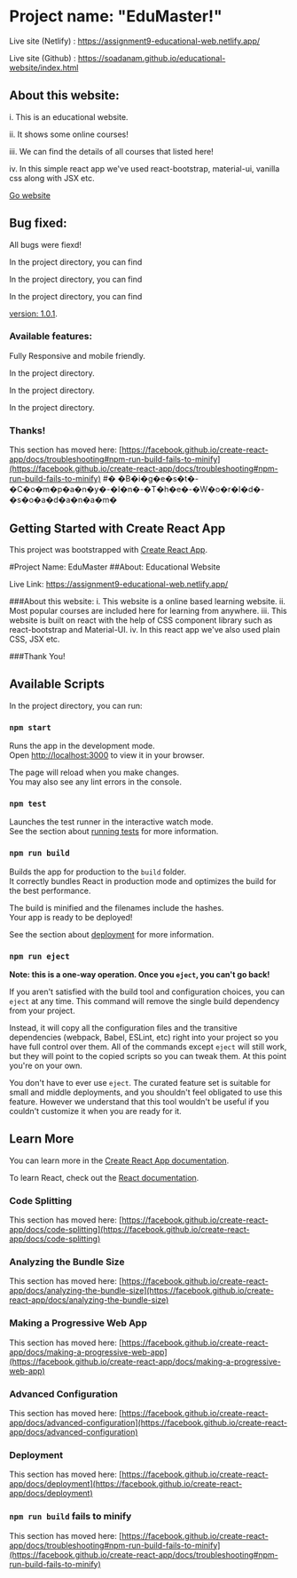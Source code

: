 # Project name: "EduMaster!" 

Live site (Netlify) : https://assignment9-educational-web.netlify.app/

Live site (Github) : https://soadanam.github.io/educational-website/index.html 


## About this website:

i. This is an educational website.

ii. It shows some online courses!

iii. We can find the details of all courses that listed here!

iv. In this simple react app we've used react-bootstrap, material-ui, vanilla css along with JSX etc.

 [Go website]([https://](https://assignment9-educational-web.netlify.app/)  )


## Bug fixed:

All bugs were fiexd!

In the project directory, you can find

In the project directory, you can find

In the project directory, you can find

[version: 1.0.1]([https://assignment8-by-react.netlify.app/](https://assignment9-educational-web.netlify.app/) ).


### Available features:

Fully Responsive and mobile friendly.

In the project directory.

In the project directory.

In the project directory.




### Thanks!

This section has moved here: [https://facebook.github.io/create-react-app/docs/troubleshooting#npm-run-build-fails-to-minify](https://facebook.github.io/create-react-app/docs/troubleshooting#npm-run-build-fails-to-minify)
#� �B�i�g�e�s�t�-�C�o�m�p�a�n�y�-�I�n�-�T�h�e�-�W�o�r�l�d�-�s�o�a�d�a�n�a�m�





## Getting Started with Create React App

This project was bootstrapped with [Create React App](https://github.com/facebook/create-react-app).

#Project Name: EduMaster
##About: Educational Website

Live Link: https://assignment9-educational-web.netlify.app/


###About this website:
i. This website is a online based learning website.
ii. Most popular courses are included here for learning from anywhere.
iii. This website is built on react with the help of CSS component library such as react-bootstrap and Material-UI.
iv. In this react app we've also used plain CSS, JSX etc.

###Thank You!
## Available Scripts

In the project directory, you can run:

### `npm start`

Runs the app in the development mode.\
Open [http://localhost:3000](http://localhost:3000) to view it in your browser.

The page will reload when you make changes.\
You may also see any lint errors in the console.

### `npm test`

Launches the test runner in the interactive watch mode.\
See the section about [running tests](https://facebook.github.io/create-react-app/docs/running-tests) for more information.

### `npm run build`

Builds the app for production to the `build` folder.\
It correctly bundles React in production mode and optimizes the build for the best performance.

The build is minified and the filenames include the hashes.\
Your app is ready to be deployed!

See the section about [deployment](https://facebook.github.io/create-react-app/docs/deployment) for more information.

### `npm run eject`

**Note: this is a one-way operation. Once you `eject`, you can't go back!**

If you aren't satisfied with the build tool and configuration choices, you can `eject` at any time. This command will remove the single build dependency from your project.

Instead, it will copy all the configuration files and the transitive dependencies (webpack, Babel, ESLint, etc) right into your project so you have full control over them. All of the commands except `eject` will still work, but they will point to the copied scripts so you can tweak them. At this point you're on your own.

You don't have to ever use `eject`. The curated feature set is suitable for small and middle deployments, and you shouldn't feel obligated to use this feature. However we understand that this tool wouldn't be useful if you couldn't customize it when you are ready for it.

## Learn More

You can learn more in the [Create React App documentation](https://facebook.github.io/create-react-app/docs/getting-started).

To learn React, check out the [React documentation](https://reactjs.org/).

### Code Splitting

This section has moved here: [https://facebook.github.io/create-react-app/docs/code-splitting](https://facebook.github.io/create-react-app/docs/code-splitting)

### Analyzing the Bundle Size

This section has moved here: [https://facebook.github.io/create-react-app/docs/analyzing-the-bundle-size](https://facebook.github.io/create-react-app/docs/analyzing-the-bundle-size)

### Making a Progressive Web App

This section has moved here: [https://facebook.github.io/create-react-app/docs/making-a-progressive-web-app](https://facebook.github.io/create-react-app/docs/making-a-progressive-web-app)

### Advanced Configuration

This section has moved here: [https://facebook.github.io/create-react-app/docs/advanced-configuration](https://facebook.github.io/create-react-app/docs/advanced-configuration)

### Deployment

This section has moved here: [https://facebook.github.io/create-react-app/docs/deployment](https://facebook.github.io/create-react-app/docs/deployment)

### `npm run build` fails to minify

This section has moved here: [https://facebook.github.io/create-react-app/docs/troubleshooting#npm-run-build-fails-to-minify](https://facebook.github.io/create-react-app/docs/troubleshooting#npm-run-build-fails-to-minify)
